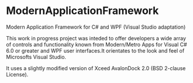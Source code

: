 # ModernApplicationFramework
Modern Application Framework for C# and WPF (Visual Studio adaptation)

This work in progress project was inteded to offer developers a wide array of controls and functionality known from Modern/Metro Apps for Visual C# 6.0 or greater and WPF user interfaces.It orientates to the look and feel of Microsofts Visual Studio.


It uses a slightly modified version of Xceed  AvalonDock 2.0 (BSD 2-clause License).
